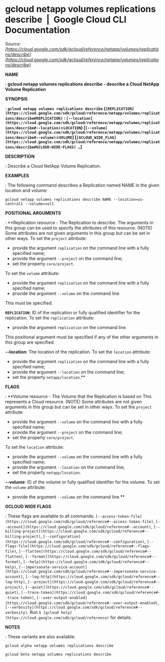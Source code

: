 # gcloud netapp volumes replications describe  |  Google Cloud CLI Documentation

*Source: [https://cloud.google.com/sdk/gcloud/reference/netapp/volumes/replications/describe](https://cloud.google.com/sdk/gcloud/reference/netapp/volumes/replications/describe)*

**NAME**

: **gcloud netapp volumes replications describe - describe a Cloud NetApp Volume Replication**

**SYNOPSIS**

: **`gcloud netapp volumes replications describe` (`[REPLICATION](https://cloud.google.com/sdk/gcloud/reference/netapp/volumes/replications/describe#REPLICATION)` : `[--location](https://cloud.google.com/sdk/gcloud/reference/netapp/volumes/replications/describe#--location)`=`LOCATION`) [`[--volume](https://cloud.google.com/sdk/gcloud/reference/netapp/volumes/replications/describe#--volume)`=`VOLUME`] [`[GCLOUD_WIDE_FLAG](https://cloud.google.com/sdk/gcloud/reference/netapp/volumes/replications/describe#GCLOUD-WIDE-FLAGS) …`]**

**DESCRIPTION**

: Describe a Cloud NetApp Volume Replication.

**EXAMPLES**

: The following command describes a Replication named NAME in the given location
and volume:

```
gcloud netapp volumes replications describe NAME --location=us-central1 --volume=vol1
```

**POSITIONAL ARGUMENTS**

: **Replication resource - The Replication to describe. The arguments in this group
can be used to specify the attributes of this resource. (NOTE) Some attributes
are not given arguments in this group but can be set in other ways.
To set the `project` attribute:

- provide the argument `replication` on the command line with a fully
specified name;
- provide the argument `--project` on the command line;
- set the property `core/project`.

To set the `volume` attribute:

- provide the argument `replication` on the command line with a fully
specified name;
- provide the argument `--volume` on the command line.

This must be specified.

**`REPLICATION`**:
ID of the replication or fully qualified identifier for the replication.
To set the `replication` attribute:

- provide the argument `replication` on the command line.

This positional argument must be specified if any of the other arguments in this
group are specified.

**--location**:
The location of the replication.
To set the `location` attribute:

- provide the argument `replication` on the command line with a fully
specified name;
- provide the argument `--location` on the command line;
- set the property `netapp/location`.**

**FLAGS**

: **Volume resource - The Volume that the Replication is based on This represents a
Cloud resource. (NOTE) Some attributes are not given arguments in this group but
can be set in other ways.
To set the `project` attribute:

- provide the argument `--volume` on the command line with a fully
specified name;
- provide the argument `--project` on the command line;
- set the property `core/project`.

To set the `location` attribute:

- provide the argument `--volume` on the command line with a fully
specified name;
- provide the argument `--location` on the command line;
- set the property `netapp/location`.

**--volume**:
ID of the volume or fully qualified identifier for the volume.
To set the `volume` attribute:

- provide the argument `--volume` on the command line.**

**GCLOUD WIDE FLAGS**

: These flags are available to all commands: `[--access-token-file](https://cloud.google.com/sdk/gcloud/reference#--access-token-file)`,
`[--account](https://cloud.google.com/sdk/gcloud/reference#--account)`, `[--billing-project](https://cloud.google.com/sdk/gcloud/reference#--billing-project)`,
`[--configuration](https://cloud.google.com/sdk/gcloud/reference#--configuration)`,
`[--flags-file](https://cloud.google.com/sdk/gcloud/reference#--flags-file)`,
`[--flatten](https://cloud.google.com/sdk/gcloud/reference#--flatten)`, `[--format](https://cloud.google.com/sdk/gcloud/reference#--format)`, `[--help](https://cloud.google.com/sdk/gcloud/reference#--help)`, `[--impersonate-service-account](https://cloud.google.com/sdk/gcloud/reference#--impersonate-service-account)`,
`[--log-http](https://cloud.google.com/sdk/gcloud/reference#--log-http)`,
`[--project](https://cloud.google.com/sdk/gcloud/reference#--project)`, `[--quiet](https://cloud.google.com/sdk/gcloud/reference#--quiet)`, `[--trace-token](https://cloud.google.com/sdk/gcloud/reference#--trace-token)`, `[--user-output-enabled](https://cloud.google.com/sdk/gcloud/reference#--user-output-enabled)`,
`[--verbosity](https://cloud.google.com/sdk/gcloud/reference#--verbosity)`.
Run `$ [gcloud help](https://cloud.google.com/sdk/gcloud/reference)` for details.

**NOTES**

: These variants are also available:

```
gcloud alpha netapp volumes replications describe
```

```
gcloud beta netapp volumes replications describe
```
